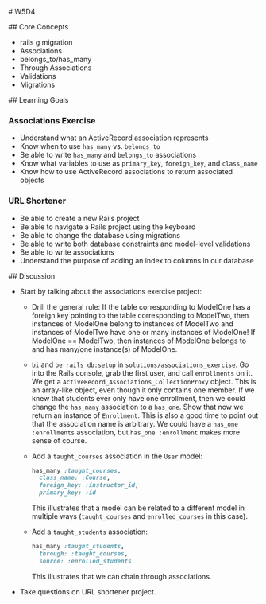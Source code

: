 # W5D4

## Core Concepts

- rails g migration <columns>
- Associations
- belongs_to/has_many
- Through Associations
- Validations
- Migrations

## Learning Goals

### Associations Exercise

- Understand what an ActiveRecord association represents
- Know when to use `has_many` vs. `belongs_to`
- Be able to write `has_many` and `belongs_to` associations
- Know what variables to use as `primary_key`, `foreign_key`, and `class_name`
- Know how to use ActiveRecord associations to return associated objects

### URL Shortener

- Be able to create a new Rails project
- Be able to navigate a Rails project using the keyboard
- Be able to change the database using migrations
- Be able to write both database constraints and model-level validations
- Be able to write associations
- Understand the purpose of adding an index to columns in our database

## Discussion

- Start by talking about the associations exercise project:

  - Drill the general rule: If the table corresponding to ModelOne has a foreign key pointing to the table corresponding to ModelTwo, then instances of ModelOne belong to instances of ModelTwo and instances of ModelTwo have one or many instances of ModelOne! If ModelOne == ModelTwo, then instances of ModelOne belongs to and has many/one instance(s) of ModelOne.
  - `bi` and `be rails db:setup` in `solutions/associations_exercise`. Go into the Rails console, grab the first user, and call `enrollments` on it. We get a `ActiveRecord_Associations_CollectionProxy` object. This is an array-like object, even though it only contains one member. If we knew that students ever only have one enrollment, then we could change the `has_many` association to a `has_one`. Show that now we return an instance of `Enrollment`. This is also a good time to point out that the association name is arbitrary. We could have a `has_one :enrollments` association, but `has_one :enrollment` makes more sense of course.
  - Add a `taught_courses` association in the `User` model:

    ```ruby
    has_many :taught_courses,
      class_name: :Course,
      foreign_key: :instructor_id,
      primary_key: :id
    ```

    This illustrates that a model can be related to a different model in multiple ways (`taught_courses` and `enrolled_courses` in this case).

  - Add a `taught_students` association:
    ```ruby
    has_many :taught_students,
      through: :taught_courses,
      source: :enrolled_students
    ```
    This illustrates that we can chain through associations.

- Take questions on URL shortener project.


